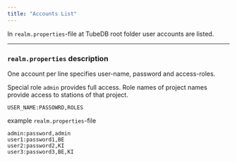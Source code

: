 ```yaml
---
title: "Accounts List"
---
```


In `realm.properties`-file at TubeDB root folder user accounts are listed.

---
### `realm.properties` description

One account per line specifies user-name, password and access-roles.

Special role `admin` provides full access. Role names of project names provide access to stations of that project.

`USER_NAME:PASSOWRD,ROLES`


example `realm.properties`-file
~~~ properties
admin:password,admin
user1:password1,BE
user2:password2,KI
user3:password3,BE,KI
~~~